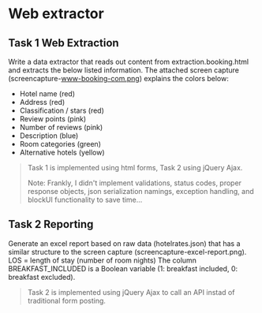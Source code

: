 Web extractor
=============

Task 1 Web Extraction
---------------------

Write a data extractor that reads out content from extraction.booking.html and extracts the below listed information. The attached screen capture (screencapture-www-booking-com.png) explains the colors below:

*   Hotel name (red)
*   Address (red)
*   Classification / stars (red)
*   Review points (pink)
*   Number of reviews (pink)
*   Description (blue)
*   Room categories (green)
*   Alternative hotels (yellow)

> Task 1 is implemented using html forms, Task 2 using jQuery Ajax.
> 
> Note: Frankly, I didn't implement validations, status codes, proper response objects, json serialization namings, exception handling, and blockUI functionality to save time...

Task 2 Reporting
----------------

Generate an excel report based on raw data (hotelrates.json) that has a similar structure to the screen capture (screencapture-excel-report.png). LOS = length of stay (number of room nights) The column BREAKFAST\_INCLUDED is a Boolean variable (1: breakfast included, 0: breakfast excluded).

> Task 2 is implemented using jQuery Ajax to call an API instad of traditional form posting.
